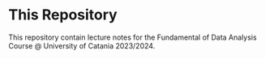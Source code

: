 # This Repository

This repository contain lecture notes for the Fundamental of Data Analysis Course @ University of Catania 2023/2024.
